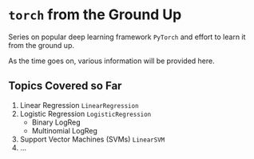 # `torch` from the Ground Up

Series on popular deep learning framework `PyTorch` and effort to learn it from the ground up.

As the time goes on, various information will be provided here.

## Topics Covered so Far

1. Linear Regression `LinearRegression`
2. Logistic Regression `LogisticRegression`
   - Binary LogReg
   - Multinomial LogReg
3. Support Vector Machines (SVMs) `LinearSVM`
4. ...
